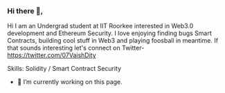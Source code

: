 ### Hi there 👋,  
Hi I am an Undergrad student at IIT Roorkee interested in Web3.0 development and Ethereum Security. I love enjoying finding bugs Smart Contracts, building cool stuff in Web3 and playing foosball in meantime. If that sounds interesting let's connect on Twitter- https://twitter.com/07VaishDity 

Skills: Solidity / Smart Contract Security 

- 🔭 I’m currently working on this page. 




